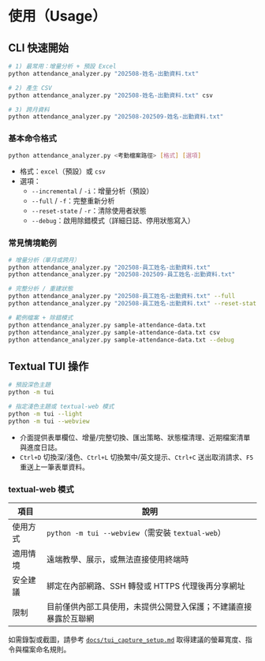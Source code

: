 # 使用（Usage）

## CLI 快速開始

```bash
# 1) 最常用：增量分析 + 預設 Excel
python attendance_analyzer.py "202508-姓名-出勤資料.txt"

# 2) 產生 CSV
python attendance_analyzer.py "202508-姓名-出勤資料.txt" csv

# 3) 跨月資料
python attendance_analyzer.py "202508-202509-姓名-出勤資料.txt"
```

### 基本命令格式

```bash
python attendance_analyzer.py <考勤檔案路徑> [格式] [選項]
```

- 格式：`excel`（預設）或 `csv`
- 選項：
  - `--incremental` / `-i`：增量分析（預設）
  - `--full` / `-f`：完整重新分析
  - `--reset-state` / `-r`：清除使用者狀態
  - `--debug`：啟用除錯模式（詳細日誌、停用狀態寫入）

### 常見情境範例

```bash
# 增量分析（單月或跨月）
python attendance_analyzer.py "202508-員工姓名-出勤資料.txt"
python attendance_analyzer.py "202508-202509-員工姓名-出勤資料.txt"

# 完整分析 / 重建狀態
python attendance_analyzer.py "202508-員工姓名-出勤資料.txt" --full
python attendance_analyzer.py "202508-員工姓名-出勤資料.txt" --reset-state

# 範例檔案 + 除錯模式
python attendance_analyzer.py sample-attendance-data.txt
python attendance_analyzer.py sample-attendance-data.txt csv
python attendance_analyzer.py sample-attendance-data.txt --debug
```

## Textual TUI 操作

```bash
# 預設深色主題
python -m tui

# 指定淺色主題或 textual-web 模式
python -m tui --light
python -m tui --webview
```

- 介面提供表單欄位、增量/完整切換、匯出策略、狀態檔清理、近期檔案清單與進度日誌。
- `Ctrl+D` 切換深/淺色、`Ctrl+L` 切換繁中/英文提示、`Ctrl+C` 送出取消請求、`F5` 重送上一筆表單資料。

### textual-web 模式

| 項目 | 說明 |
|------|------|
| 使用方式 | `python -m tui --webview`（需安裝 `textual-web`） |
| 適用情境 | 遠端教學、展示，或無法直接使用終端時 |
| 安全建議 | 綁定在內部網路、SSH 轉發或 HTTPS 代理後再分享網址 |
| 限制 | 目前僅供內部工具使用，未提供公開登入保護；不建議直接暴露於互聯網 |

如需錄製或截圖，請參考 [`docs/tui_capture_setup.md`](tui_capture_setup.md) 取得建議的螢幕寬度、指令與檔案命名規則。


